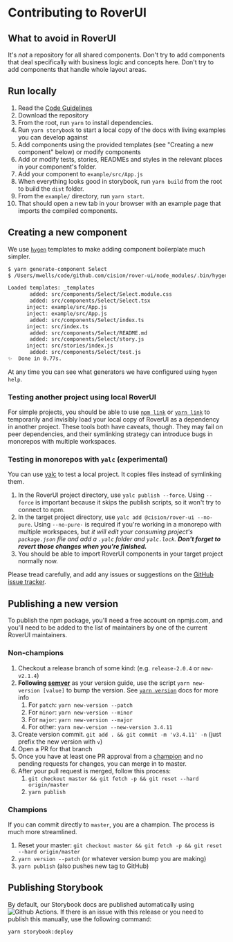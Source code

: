 # Contributing to RoverUI

## What to avoid in RoverUI

It's _not_ a repository for all shared components. Don't try to add components that deal specifically with business logic and concepts here. Don't try to add components that handle whole layout areas.

## Run locally

1. Read the [Code Guidelines](./CODE_GUIDELINES.md)
2. Download the repository
3. From the root, run `yarn` to install dependencies.
4. Run `yarn storybook` to start a local copy of the docs with living examples you can develop against
5. Add components using the provided templates (see "Creating a new component" below) or modify components
6. Add or modify tests, stories, READMEs and styles in the relevant places in your component's folder.
7. Add your component to `example/src/App.js`
8. When everything looks good in storybook, run `yarn build` from the root to build the `dist` folder.
9. From the `example/` directory, run `yarn start`.
10. That should open a new tab in your browser with an example page that imports the compiled components.

## Creating a new component

We use [`hygen`](http://www.hygen.io/) templates to make adding component boilerplate much simpler.

```sh
$ yarn generate-component Select
$ /Users/mwells/code/github.com/cision/rover-ui/node_modules/.bin/hygen component new Select

Loaded templates: _templates
       added: src/components/Select/Select.module.css
       added: src/components/Select/Select.tsx
      inject: example/src/App.js
      inject: example/src/App.js
       added: src/components/Select/index.ts
      inject: src/index.ts
       added: src/components/Select/README.md
       added: src/components/Select/story.js
      inject: src/stories/index.js
       added: src/components/Select/test.js
✨  Done in 0.77s.
```

At any time you can see what generators we have configured using `hygen help`.

### Testing another project using local RoverUI

For simple projects, you should be able to use [`npm link`](https://docs.npmjs.com/cli/link.html) or [`yarn link`](https://yarnpkg.com/lang/en/docs/cli/link/) to temporarily and invisibly load your local copy of RoverUI as a dependency in another project. These tools both have caveats, though. They may fail on peer dependencies, and their symlinking strategy can introduce bugs in monorepos with multiple workspaces.

### Testing in monorepos with `yalc` (experimental)

You can use [yalc](https://github.com/whitecolor/yalc) to test a local project. It copies files instead of symlinking them.

1. In the RoverUI project directory, use `yalc publish --force`. Using `--force` is important because it skips the publish scripts, so it won't try to connect to npm.
2. In the target project directory, use `yalc add @cision/rover-ui --no-pure`. Using `--no-pure-` is required if you're working in a monorepo with multiple workspaces, but _it will edit your consuming project's `package.json` file and add a `.yalc` folder and `yalc.lock`. **Don't forget to revert those changes when you're finished.**_
3. You should be able to import RoverUI components in your target project normally now.

Please tread carefully, and add any issues or suggestions on the [GitHub issue tracker](https://github.com/cision/rover-ui/issues).

## Publishing a new version

To publish the npm package, you'll need a free account on npmjs.com, and you'll need to be added to the list of maintainers by one of the current RoverUI maintainers.

### Non-champions

1. Checkout a release branch of some kind: (e.g. `release-2.0.4` or `new-v2.1.4`)
2. **Following [semver](https://semver.org)** as your version guide, use the script `yarn new-version [value]` to bump the version. See [`yarn version`](https://classic.yarnpkg.com/en/docs/cli/version/) docs for more info
   1. For `patch`: `yarn new-version --patch`
   2. For `minor`: `yarn new-version --minor`
   3. For `major`: `yarn new-version --major`
   4. For other: `yarn new-version --new-version 3.4.11`
3. Create version commit. `git add . && git commit -m 'v3.4.11' -n` (just prefix the new version with `v`)
4. Open a PR for that branch
5. Once you have at least one PR approval from a [champion](README.md#champions) and no pending requests for changes, you can merge in to master.
6. After your pull request is merged, follow this process:
   1. `git checkout master && git fetch -p && git reset --hard origin/master`
   2. `yarn publish`

### Champions

If you can commit directly to `master`, you are a champion. The process is much more streamlined.

1. Reset your master: `git checkout master && git fetch -p && git reset --hard origin/master`
2. `yarn version --patch` (or whatever version bump you are making)
3. `yarn publish` (also pushes new tag to GitHub)

## Publishing Storybook

By default, our Storybook docs are published automatically using ![Github Actions](.github/workflows/gh-pages.yml). If there is an issue with this release or you need to publish this manually, use the following command:

```sh
yarn storybook:deploy
```

